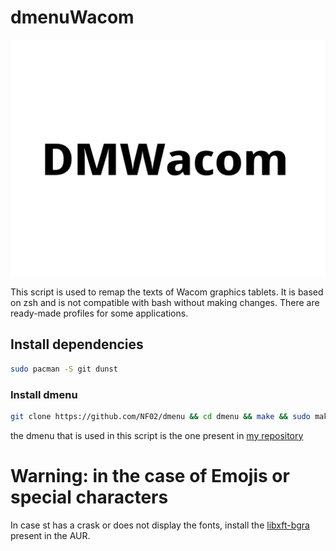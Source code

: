 # dmenuWacom

<img src="dmenuWacom.png">


This script is used to remap the texts of Wacom graphics tablets. It is based on zsh and is not compatible with bash without making changes.
There are ready-made profiles for some applications.

## Install dependencies

```bash
sudo pacman -S git dunst
```

### Install dmenu

```bash
git clone https://github.com/NF02/dmenu && cd dmenu && make && sudo make install
```

the dmenu that is used in this script is the one present in <a href="https://github.com/NF02/dmenu">my repository</a>

# Warning: in the case of Emojis or special characters

In case st has a crask or does not display the fonts, install the [libxft-bgra](https://aur.archlinux.org/packages/libxft-bgra/) present in the AUR.
